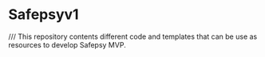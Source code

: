 # Safepsyv1

/// This repository contents different code and templates that can be use as resources to develop Safepsy MVP.
